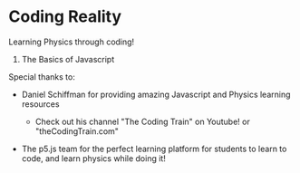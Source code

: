 # Coding Reality

Learning Physics through coding!

1. The Basics of Javascript

Special thanks to:

- Daniel Schiffman for providing amazing Javascript and Physics learning resources
    - Check out his channel "The Coding Train" on Youtube! or "theCodingTrain.com"

- The p5.js team for the perfect learning platform for students to learn to code, and learn physics while doing it!
